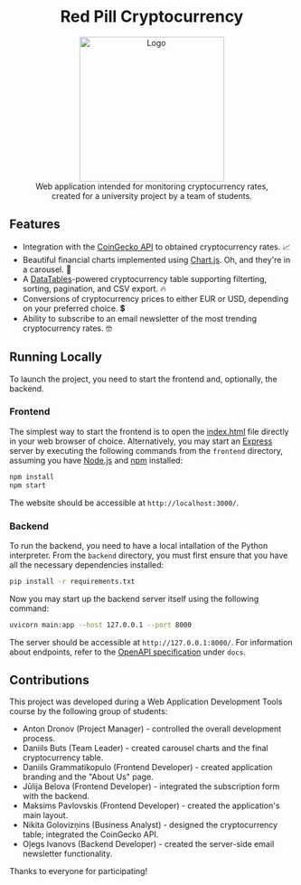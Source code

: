 <div align="center">
  <h1>Red Pill Cryptocurrency</h1>
  <img src="https://github.com/Red-Pill-TSI/red-pill-cryptocurrency/assets/37586652/0650a31b-a42e-4c35-8a91-e9a19d7c86af" width="256" alt="Logo">
  <div>Web application intended for monitoring cryptocurrency rates,</div>
  <div>created for a university project by a team of students.</div>
</div>

## Features

* Integration with the [CoinGecko API](https://www.coingecko.com/) to obtained cryptocurrency rates. 📈
* Beautiful financial charts implemented using [Chart.js](https://www.chartjs.org/). Oh, and they're in a carousel. 🚀
* A [DataTables](https://datatables.net/)-powered cryptocurrency table supporting filterting, sorting, pagination, and CSV export. 🔥
* Conversions of cryptocurrency prices to either EUR or USD, depending on your preferred choice. 💲
* Ability to subscribe to an email newsletter of the most trending cryptocurrency rates. 🤓

## Running Locally

To launch the project, you need to start the frontend and, optionally, the backend.

### Frontend

The simplest way to start the frontend is to open the [index.html](https://github.com/Red-Pill-TSI/red-pill-cryptocurrency/blob/main/frontend/static/index.html)
file directly in your web browser of choice. Alternatively, you may start an [Express](https://expressjs.com/) server by executing the following commands from the
`frontend` directory, assuming you have [Node.js](https://nodejs.org/en) and [npm](https://www.npmjs.com/) installed:

```sh
npm install
npm start
```

The website should be accessible at `http://localhost:3000/`.

### Backend

To run the backend, you need to have a local intallation of the Python interpreter. From the `backend` directory, you
must first ensure that you have all the necessary dependencies installed:

```sh
pip install -r requirements.txt
```

Now you may start up the backend server itself using the following command:

```sh
uvicorn main:app --host 127.0.0.1 --port 8000
```

The server should be accessible at `http://127.0.0.1:8000/`. For information about endpoints, refer to the [OpenAPI
specification](https://github.com/Red-Pill-TSI/red-pill-cryptocurrency/blob/main/docs/red-pill-cryptocurrency-1.0.0.yaml)
under `docs`.

## Contributions

This project was developed during a Web Application Development Tools course by the following group of students:

* Anton Dronov (Project Manager) - controlled the overall development process.
* Daniils Buts (Team Leader) - created carousel charts and the final cryptocurrency table.
* Daniils Grammatikopulo (Frontend Developer) - created application branding and the "About Us" page.
* Jūlija Belova (Frontend Developer) - integrated the subscription form with the backend.
* Maksims Pavlovskis (Frontend Developer) - created the application's main layout.
* Nikita Golovizņins (Business Analyst) - designed the cryptocurrency table; integrated the CoinGecko API. 
* Oļegs Ivanovs (Backend Developer) - created the server-side email newsletter functionality.

Thanks to everyone for participating!
